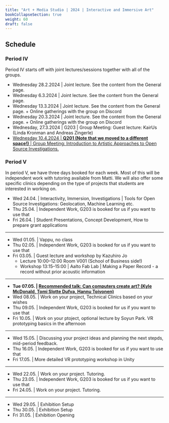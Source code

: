 ```yaml
---
title: "Art + Media Studio | 2024 | Interactive and Immersive Art"
bookCollapseSection: true
weight: 60
draft: false
---
```


## Schedule

### Period IV

Period IV starts off with joint lectures/sessions together with all of the groups.

- Wednesday 28.2.2024 | Joint lecture. See the content from the General page.
- Wednesday 6.3.2024 | Joint lecture. See the content from the General page.
- Wednesday 13.3.2024 | Joint lecture. See the content from the General page. + Online gatherings with the group on Discord
- Wednesday 20.3.2024 | Joint lecture. See the content from the General page. + Online gatherings with the group on Discord
- Wednesday, 27.3.2024 | G203 | Group Meeting: Guest lecture: KairUs (Linda Kronman and Andreas Zingerle)
- [Wednesday 10.4.2024 | **Q201 (Note that we moved to a different space!)** | Group Meeting: Introduction to Artistic Approaches to Open Source Investigations.](https://miro.com/app/board/uXjVKWO8wlI=/)

### Period V

In period V, we have three days booked for each week. Most of this will be independent work with tutoring available from Matti. We will also offer some specific clinics depending on the type of projects that students are interested in working on.

- Wed 24.04. | Interactivity, Immersion, Investigations | Tools for Open Source Investigations: Geolocation, Machine Learning etc.
- Thu 25.04. | Independent Work, G203 is booked for us if you want to use that
- Fri 26.04. | Student Presentations, Concept Development, How to prepare grant applications

---

- Wed 01.05. | Vappu, no class
- Thu 02.05. | Independent Work, G203 is booked for us if you want to use that
- Fri 03.05. | Guest lecture and workshop by Kazuhiro Jo
  - Lecture 10:00–12:00 Room V001 (School of Business side!)
  - Workshop 13:15–15:00 | Aalto Fab Lab | Making a Paper Record - a record without prior acoustic information 

---

- **Tue 07.05. | [Recommended talk: Can computers create art? (Kyle McDonald, Tomi Slotte Dufva, Hannu Toivonen)](https://creativetechnologies.aalto.fi/)**
- Wed 08.05. | Work on your project, Technical Clinics based on your wishes
- Thu 09.05. | Independent Work, G203 is booked for us if you want to use that
- Fri 10.05. | Work on your ptoject, optional lecture by Soyun Park. VR prototyping basics in the afternoon

---

- Wed 15.05. | Discussing your project ideas and planning the next stepds, mid-period feedback.
- Thu 16.05. | Independent Work, G203 is booked for us if you want to use that
- Fri 17.05. | More detailed VR prototyping workshop in Unity

---

- Wed 22.05. | Work on your project. Tutoring.
- Thu 23.05. | Independent Work, G203 is booked for us if you want to use that
- Fri 24.05. | Work on your project. Tutoring.

---

- Wed 29.05. | Exhibition Setup
- Thu 30.05. | Exhibition Setup
- Fri 31.05. | Exhibition Opening